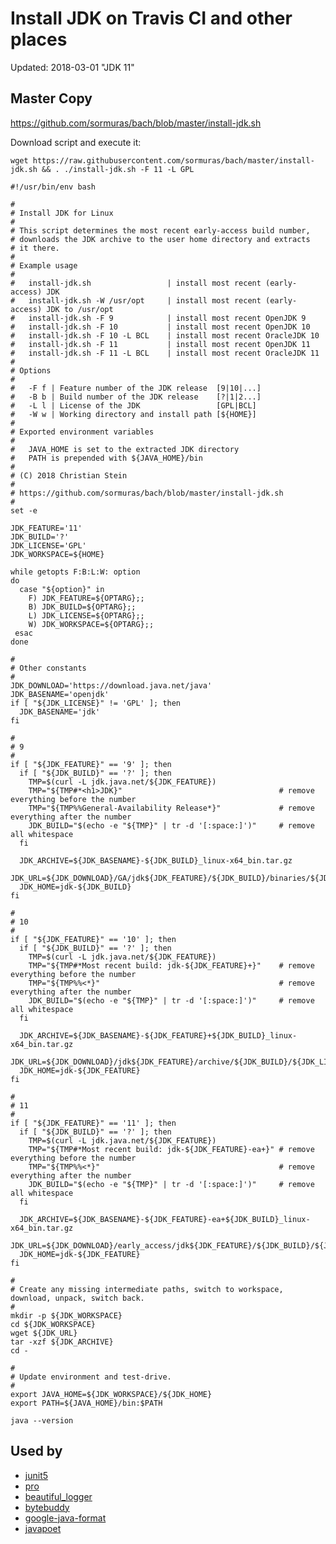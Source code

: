 # Install JDK on Travis CI and other places

Updated: 2018-03-01 "JDK 11"

## Master Copy 
https://github.com/sormuras/bach/blob/master/install-jdk.sh

Download script and execute it:

`wget https://raw.githubusercontent.com/sormuras/bach/master/install-jdk.sh && . ./install-jdk.sh -F 11 -L GPL`

```
#!/usr/bin/env bash

#
# Install JDK for Linux
#
# This script determines the most recent early-access build number,
# downloads the JDK archive to the user home directory and extracts
# it there.
#
# Example usage
#
#   install-jdk.sh                 | install most recent (early-access) JDK
#   install-jdk.sh -W /usr/opt     | install most recent (early-access) JDK to /usr/opt
#   install-jdk.sh -F 9            | install most recent OpenJDK 9
#   install-jdk.sh -F 10           | install most recent OpenJDK 10
#   install-jdk.sh -F 10 -L BCL    | install most recent OracleJDK 10
#   install-jdk.sh -F 11           | install most recent OpenJDK 11
#   install-jdk.sh -F 11 -L BCL    | install most recent OracleJDK 11
#
# Options
#
#   -F f | Feature number of the JDK release  [9|10|...]
#   -B b | Build number of the JDK release    [?|1|2...]
#   -L l | License of the JDK                 [GPL|BCL]
#   -W w | Working directory and install path [${HOME}]
#
# Exported environment variables
#
#   JAVA_HOME is set to the extracted JDK directory
#   PATH is prepended with ${JAVA_HOME}/bin
#
# (C) 2018 Christian Stein
#
# https://github.com/sormuras/bach/blob/master/install-jdk.sh
#
set -e

JDK_FEATURE='11'
JDK_BUILD='?'
JDK_LICENSE='GPL'
JDK_WORKSPACE=${HOME}

while getopts F:B:L:W: option
do
  case "${option}" in
    F) JDK_FEATURE=${OPTARG};;
    B) JDK_BUILD=${OPTARG};;
    L) JDK_LICENSE=${OPTARG};;
    W) JDK_WORKSPACE=${OPTARG};;
 esac
done

#
# Other constants
#
JDK_DOWNLOAD='https://download.java.net/java'
JDK_BASENAME='openjdk'
if [ "${JDK_LICENSE}" != 'GPL' ]; then
  JDK_BASENAME='jdk'
fi

#
# 9
#
if [ "${JDK_FEATURE}" == '9' ]; then
  if [ "${JDK_BUILD}" == '?' ]; then
    TMP=$(curl -L jdk.java.net/${JDK_FEATURE})
    TMP="${TMP#*<h1>JDK}"                                   # remove everything before the number
    TMP="${TMP%%General-Availability Release*}"             # remove everything after the number
    JDK_BUILD="$(echo -e "${TMP}" | tr -d '[:space:]')"     # remove all whitespace
  fi

  JDK_ARCHIVE=${JDK_BASENAME}-${JDK_BUILD}_linux-x64_bin.tar.gz
  JDK_URL=${JDK_DOWNLOAD}/GA/jdk${JDK_FEATURE}/${JDK_BUILD}/binaries/${JDK_ARCHIVE}
  JDK_HOME=jdk-${JDK_BUILD}
fi

#
# 10
#
if [ "${JDK_FEATURE}" == '10' ]; then
  if [ "${JDK_BUILD}" == '?' ]; then
    TMP=$(curl -L jdk.java.net/${JDK_FEATURE})
    TMP="${TMP#*Most recent build: jdk-${JDK_FEATURE}+}"    # remove everything before the number
    TMP="${TMP%%<*}"                                        # remove everything after the number
    JDK_BUILD="$(echo -e "${TMP}" | tr -d '[:space:]')"     # remove all whitespace
  fi

  JDK_ARCHIVE=${JDK_BASENAME}-${JDK_FEATURE}+${JDK_BUILD}_linux-x64_bin.tar.gz
  JDK_URL=${JDK_DOWNLOAD}/jdk${JDK_FEATURE}/archive/${JDK_BUILD}/${JDK_LICENSE}/${JDK_ARCHIVE}
  JDK_HOME=jdk-${JDK_FEATURE}
fi

#
# 11
#
if [ "${JDK_FEATURE}" == '11' ]; then
  if [ "${JDK_BUILD}" == '?' ]; then
    TMP=$(curl -L jdk.java.net/${JDK_FEATURE})
    TMP="${TMP#*Most recent build: jdk-${JDK_FEATURE}-ea+}" # remove everything before the number
    TMP="${TMP%%<*}"                                        # remove everything after the number
    JDK_BUILD="$(echo -e "${TMP}" | tr -d '[:space:]')"     # remove all whitespace
  fi

  JDK_ARCHIVE=${JDK_BASENAME}-${JDK_FEATURE}-ea+${JDK_BUILD}_linux-x64_bin.tar.gz
  JDK_URL=${JDK_DOWNLOAD}/early_access/jdk${JDK_FEATURE}/${JDK_BUILD}/${JDK_LICENSE}/${JDK_ARCHIVE}
  JDK_HOME=jdk-${JDK_FEATURE}
fi

#
# Create any missing intermediate paths, switch to workspace, download, unpack, switch back.
#
mkdir -p ${JDK_WORKSPACE}
cd ${JDK_WORKSPACE}
wget ${JDK_URL}
tar -xzf ${JDK_ARCHIVE}
cd -

#
# Update environment and test-drive.
#
export JAVA_HOME=${JDK_WORKSPACE}/${JDK_HOME}
export PATH=${JAVA_HOME}/bin:$PATH

java --version

```

## Used by

* [junit5](https://github.com/junit-team/junit5/tree/master/src/install)
* [pro](https://github.com/forax/pro/tree/master/.travis)
* [beautiful_logger](https://github.com/forax/beautiful_logger)
* [bytebuddy](https://github.com/raphw/byte-buddy/tree/master/.travis)
* [google-java-format](https://github.com/google/google-java-format/blob/master/scripts)
* [javapoet](https://github.com/square/javapoet/tree/master/.buildscript)
